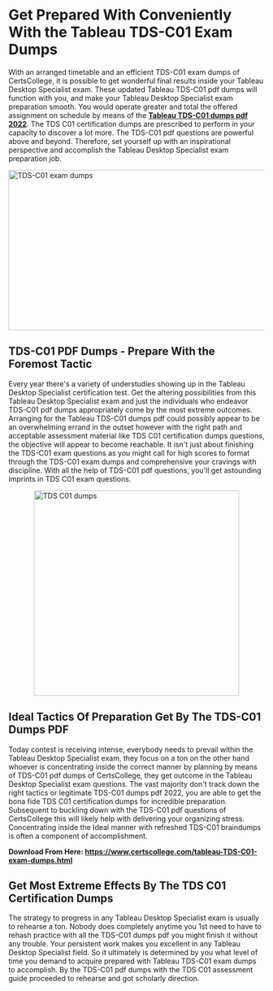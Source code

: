 <h1><strong>Get Prepared With Conveniently With the Tableau TDS-C01 Exam Dumps&nbsp;</strong></h1>
<p><span style="font-weight: 400;">With an arranged timetable and an efficient  TDS-C01 exam dumps of CertsCollege, it is possible to get wonderful final results inside your Tableau Desktop Specialist exam. These updated Tableau TDS-C01 pdf dumps will function with you, and make your Tableau Desktop Specialist exam preparation smooth. You would operate greater and total the offered assignment on schedule by means of the <strong><a href="https://www.certscollege.com/tableau-TDS-C01-exam-dumps.html">Tableau TDS-C01 dumps pdf 2022</a></strong>. The TDS C01 certification dumps are prescribed to perform in your capacity to discover a lot more. The  TDS-C01 pdf questions are powerful above and beyond. Therefore, set yourself up with an inspirational perspective and accomplish the Tableau Desktop Specialist exam preparation job.&nbsp;</span></p>
<p><span style="font-weight: 400;"><img style="display: block; margin-left: auto; margin-right: auto;" src="https://i.ibb.co/CPDK3ps/Yellow-and-Blue-Initiative-Blog-Banner.png" alt="TDS-C01 exam dumps" width="559" height="315" /></span></p>
<h2><strong>TDS-C01 PDF Dumps - Prepare With the Foremost Tactic</strong></h2>
<p><span style="font-weight: 400;">Every year there's a variety of understudies showing up in the Tableau Desktop Specialist certification test. Get the altering possibilities from this Tableau Desktop Specialist exam and just the individuals who endeavor TDS-C01 pdf dumps appropriately come by the most extreme outcomes. Arranging for the Tableau TDS-C01 dumps pdf could possibly appear to be an overwhelming errand in the outset however with the right path and acceptable assessment material like TDS C01 certification dumps questions, the objective will appear to become reachable. It isn't just about finishing the TDS-C01 exam questions as you might call for high scores to format through the TDS-C01 exam dumps and comprehensive your cravings with discipline. With all the help of TDS-C01 pdf questions, you'll get astounding imprints in TDS C01 exam questions.</span></p>
<p><span style="font-weight: 400;"><a href="https://tinyurl.com/4aj8yy8m"><img style="display: block; margin-left: auto; margin-right: auto;" src="https://i.ibb.co/9tMrhdY/Teacher-Appreciation-Invitation.png" alt="TDS C01 dumps " width="404" height="404" /></a></span></p>
<h2><strong>Ideal Tactics Of Preparation Get By The TDS-C01 Dumps PDF</strong></h2>
<p><span style="font-weight: 400;">Today contest is receiving intense, everybody needs to prevail within the Tableau Desktop Specialist exam, they focus on a ton on the other hand whoever is concentrating inside the correct manner by planning by means of TDS-C01 pdf dumps of CertsCollege, they get outcome in the Tableau Desktop Specialist exam questions. The vast majority don't track down the right tactics or legitimate TDS-C01 dumps pdf 2022, you are able to get the bona fide TDS C01 certification dumps for incredible preparation. Subsequent to buckling down with the  TDS-C01 pdf questions of CertsCollege this will likely help with delivering your organizing stress. Concentrating inside the Ideal manner with refreshed TDS-C01 braindumps is often a component of accomplishment.</span></p>
<p><span style="font-weight: 400;"><strong>Download From Here: <a href="https://www.certscollege.com/tableau-TDS-C01-exam-dumps.html">https://www.certscollege.com/tableau-TDS-C01-exam-dumps.html</a></strong></span></p>
<h2><strong>Get Most Extreme Effects By The TDS C01 Certification Dumps</strong></h2>
<p><span style="font-weight: 400;">The strategy to progress in any Tableau Desktop Specialist exam is usually to rehearse a ton. Nobody does completely anytime you 1st need to have to rehash practice with all the TDS-C01 dumps pdf you might finish it without any trouble. Your persistent work makes you excellent in any Tableau Desktop Specialist field. So it ultimately is determined by you what level of time you demand to acquire prepared with Tableau TDS-C01 exam dumps to accomplish. By the TDS-C01 pdf dumps with the TDS C01 assessment guide proceeded to rehearse and got scholarly direction.</span></p>
